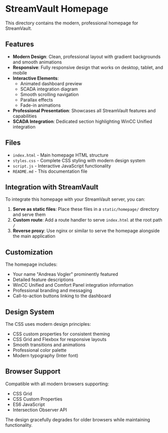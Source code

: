 # StreamVault Homepage

This directory contains the modern, professional homepage for StreamVault.

## Features

- **Modern Design**: Clean, professional layout with gradient backgrounds and smooth animations
- **Responsive**: Fully responsive design that works on desktop, tablet, and mobile
- **Interactive Elements**: 
  - Animated dashboard preview
  - SCADA integration diagram
  - Smooth scrolling navigation
  - Parallax effects
  - Fade-in animations
- **Professional Presentation**: Showcases all StreamVault features and capabilities
- **SCADA Integration**: Dedicated section highlighting WinCC Unified integration

## Files

- `index.html` - Main homepage HTML structure
- `styles.css` - Complete CSS styling with modern design system
- `script.js` - Interactive JavaScript functionality
- `README.md` - This documentation file

## Integration with StreamVault

To integrate this homepage with your StreamVault server, you can:

1. **Serve as static files**: Place these files in a `static/homepage/` directory and serve them
2. **Custom route**: Add a route handler to serve `index.html` at the root path `/`
3. **Reverse proxy**: Use nginx or similar to serve the homepage alongside the main application

## Customization

The homepage includes:

- Your name "Andreas Vogler" prominently featured
- Detailed feature descriptions
- WinCC Unified and Comfort Panel integration information
- Professional branding and messaging
- Call-to-action buttons linking to the dashboard

## Design System

The CSS uses modern design principles:

- CSS custom properties for consistent theming
- CSS Grid and Flexbox for responsive layouts
- Smooth transitions and animations
- Professional color palette
- Modern typography (Inter font)

## Browser Support

Compatible with all modern browsers supporting:
- CSS Grid
- CSS Custom Properties
- ES6 JavaScript
- Intersection Observer API

The design gracefully degrades for older browsers while maintaining functionality.
